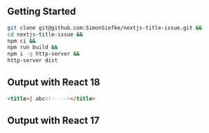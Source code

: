 ## Getting Started

```sh
git clone git@github.com:SimonSiefke/nextjs-title-issue.git &&
cd nextjs-title-issue &&
npm ci &&
npm run build &&
npm i -g http-server &&
http-server dist
```

## Output with React 18

```html
<title>| abc<!-- --></title>
```

## Output with React 17
